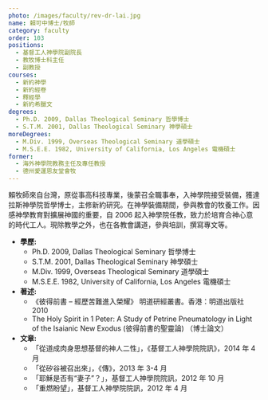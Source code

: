 ```yaml
---
photo: /images/faculty/rev-dr-lai.jpg
name: 賴可中博士/牧師
category: faculty
order: 103
positions:
  - 基督工人神學院副院長
  - 教牧博士科主任
  - 副教授
courses:
  - 新約神學
  - 新約經卷
  - 釋經學
  - 新約希臘文
degrees:
  - Ph.D. 2009, Dallas Theological Seminary 哲學博士
  - S.T.M. 2001, Dallas Theological Seminary 神學碩士
moreDegrees:
  - M.Div. 1999, Overseas Theological Seminary 道學碩士
  - M.S.E.E. 1982, University of California, Los Angeles 電機碩士
former:
  - 海外神學院教務主任及專任教授
  - 德州愛運恩友堂會牧
---
```


賴牧師來自台灣，原從事高科技專業，後蒙召全職事奉，入神學院接受裝備，獲達拉斯神學院哲學博士，主修新約研究。在神學裝備期間，參與教會的牧養工作。因感神學教育對擴展神國的重要，自 2006 起入神學院任教，致力於培育合神心意的時代工人。現除教學之外，也在各教會講道，參與培訓，撰寫專文等。

- **學歷:**
  - Ph.D. 2009, Dallas Theological Seminary 哲學博士
  - S.T.M. 2001, Dallas Theological Seminary 神學碩士
  - M.Div. 1999, Overseas Theological Seminary 道學碩士
  - M.S.E.E. 1982, University of California, Los Angeles 電機碩士
- **著述:**
  - 《彼得前書 – 經歷苦難進入榮耀》 明道研經叢書。香港：明道出版社 2010
  - The Holy Spirit in 1 Peter: A Study of Petrine Pneumatology in Light of the Isaianic New Exodus (彼得前書的聖靈論) （博士論文）
- **文章:**
  - 「從道成肉身思想基督的神人二性」，《基督工人神學院院訊》，2014 年 4 月
  - 「從矽谷被召出來」，《傳》，2013 年 3-4 月
  - 「耶穌是否有“妻子”？」，基督工人神學院院訊，2012 年 10 月
  - 「重燃盼望」，基督工人神學院院訊，2012 年 4 月
